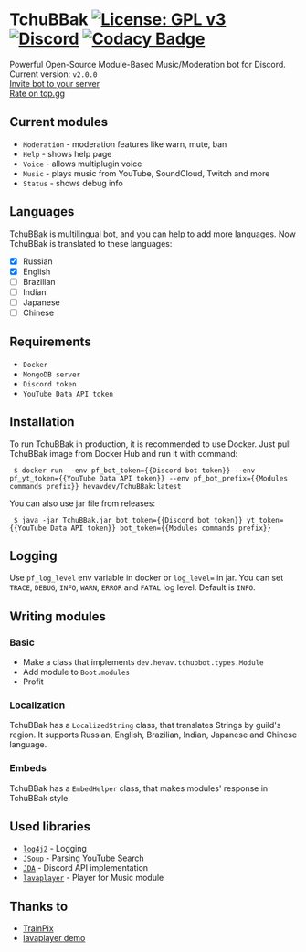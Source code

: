 # TchuBBak [![License: GPL v3](https://img.shields.io/badge/License-GPLv3-blue.svg)](https://www.gnu.org/licenses/gpl-3.0) [![Discord](https://img.shields.io/discord/577547170748563496?label=Discord)](https://discord.gg/deYQmPV) [![Codacy Badge](https://api.codacy.com/project/badge/Grade/e6ef8e0546bc4c8d8872fcf5691a513a)](https://www.codacy.com/manual/ilinpl/TchuBBak?utm_source=github.com&amp;utm_medium=referral&amp;utm_content=hevav/TchuBBak&amp;utm_campaign=Badge_Grade)
Powerful Open-Source Module-Based Music/Moderation bot for Discord. Current version: `v2.0.0`<br>
[Invite bot to your server](https://discordapp.com/oauth2/authorize?client_id=538670331938865163&permissions=36990272&scope=bot)<br>
[Rate on top.gg](https://top.gg/bot/538670331938865163)

## Current modules
-   `Moderation` - moderation features like warn, mute, ban
-   `Help` - shows help page 
-   `Voice` - allows multiplugin voice
-   `Music` - plays music from YouTube, SoundCloud, Twitch and more
-   `Status` - shows debug info

## Languages
TchuBBak is multilingual bot, and you can help to add more languages. Now TchuBBak is translated to these languages:
-   [x] Russian
-   [x] English
-   [ ] Brazilian
-   [ ] Indian
-   [ ] Japanese
-   [ ] Chinese

## Requirements
-   `Docker`
-   `MongoDB server`
-   `Discord token`
-   `YouTube Data API token`

## Installation
To run TchuBBak in production, it is recommended to use Docker.
Just pull TchuBBak image from Docker Hub and run it with command:
```shell script
 $ docker run --env pf_bot_token={{Discord bot token}} --env pf_yt_token={{YouTube Data API token}} --env pf_bot_prefix={{Modules commands prefix}} hevavdev/TchuBBak:latest
```
You can also use jar file from releases:
```shell script
 $ java -jar TchuBBak.jar bot_token={{Discord bot token}} yt_token={{YouTube Data API token}} bot_token={{Modules commands prefix}} 
```

## Logging
Use `pf_log_level` env variable in docker or `log_level=` in jar.
You can set `TRACE`, `DEBUG`, `INFO`, `WARN`, `ERROR` and `FATAL` log level. Default is `INFO`. 

## Writing modules
### Basic
-   Make a class that implements `dev.hevav.tchubbot.types.Module`
-   Add module to `Boot.modules`
-   Profit
### Localization
TchuBBak has a `LocalizedString` class, that translates Strings by guild's region. It supports Russian, English, Brazilian, Indian, Japanese and Chinese language.

### Embeds
TchuBBak has a `EmbedHelper` class, that makes modules' response in TchuBBak style.

## Used libraries
-   [`log4j2`](https://github.com/apache/logging-log4j2) - Logging
-   [`JSoup`](https://jsoup.org/) - Parsing YouTube Search
-   [`JDA`](https://github.com/Javacord/Javacord) - Discord API implementation
-   [`lavaplayer`](https://github.com/sedmelluq/lavaplayer) - Player for Music module
 
## Thanks to
-   [TrainPix](https://github.com/Russia9/TrainPix)
-   [lavaplayer demo](https://github.com/sedmelluq/lavaplayer)